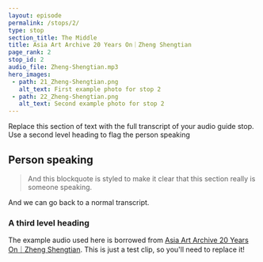 ```yaml
---
layout: episode
permalink: /stops/2/
type: stop
section_title: The Middle
title: Asia Art Archive 20 Years On｜Zheng Shengtian
page_rank: 2
stop_id: 2
audio_file: Zheng-Shengtian.mp3
hero_images:
 - path: 21_Zheng-Shengtian.png
   alt_text: First example photo for stop 2
 - path: 22_Zheng-Shengtian.png
   alt_text: Second example photo for stop 2
---
```


Replace this section of text with the full transcript of your audio guide stop. Use a second level heading to flag the person speaking

## Person speaking

> And this blockquote is styled to make it clear that this section really is someone speaking.

And we can go back to a normal transcript.

### A third level heading

The example audio used here is borrowed from [Asia Art Archive 20 Years On｜Zheng Shengtian](https://www.youtube.com/watch?v=x12QLc14Fx4). This is just a test clip, so you'll need to replace it!